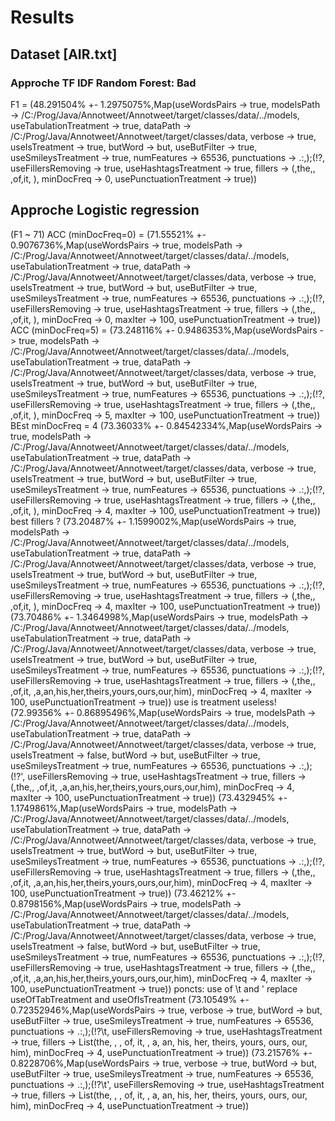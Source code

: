 # Results

## Dataset [AIR.txt]
### Approche TF IDF Random Forest: Bad
F1 = (48.291504% +- 1.2975075%,Map(useWordsPairs -> true, modelsPath -> /C:/Prog/Java/Annotweet/Annotweet/target/classes/data/../models, useTabulationTreatment -> true, dataPath -> /C:/Prog/Java/Annotweet/Annotweet/target/classes/data, verbose -> true, useIsTreatment -> true, butWord -> but, useButFilter -> true, useSmileysTreatment -> true, numFeatures -> 65536, punctuations -> \.:,);(!?, useFillersRemoving -> true, useHashtagsTreatment -> true, fillers -> (,the,, ,of,it,	), minDocFreq -> 0, usePunctuationTreatment -> true))

## Approche Logistic regression
(F1 ~ 71)
ACC (minDocFreq=0) = (71.55521% +- 0.9076736%,Map(useWordsPairs -> true, modelsPath -> /C:/Prog/Java/Annotweet/Annotweet/target/classes/data/../models, useTabulationTreatment -> true, dataPath -> /C:/Prog/Java/Annotweet/Annotweet/target/classes/data, verbose -> true, useIsTreatment -> true, butWord -> but, useButFilter -> true, useSmileysTreatment -> true, numFeatures -> 65536, punctuations -> \.:,);(!?, useFillersRemoving -> true, useHashtagsTreatment -> true, fillers -> (,the,, ,of,it,	), minDocFreq -> 0, maxIter -> 100, usePunctuationTreatment -> true))
ACC (minDocFreq=5) = (73.248116% +- 0.9486353%,Map(useWordsPairs -> true, modelsPath -> /C:/Prog/Java/Annotweet/Annotweet/target/classes/data/../models, useTabulationTreatment -> true, dataPath -> /C:/Prog/Java/Annotweet/Annotweet/target/classes/data, verbose -> true, useIsTreatment -> true, butWord -> but, useButFilter -> true, useSmileysTreatment -> true, numFeatures -> 65536, punctuations -> \.:,);(!?, useFillersRemoving -> true, useHashtagsTreatment -> true, fillers -> (,the,, ,of,it,	), minDocFreq -> 5, maxIter -> 100, usePunctuationTreatment -> true))
BEst minDocFreq = 4
(73.36033% +- 0.84542334%,Map(useWordsPairs -> true, modelsPath -> /C:/Prog/Java/Annotweet/Annotweet/target/classes/data/../models, useTabulationTreatment -> true, dataPath -> /C:/Prog/Java/Annotweet/Annotweet/target/classes/data, verbose -> true, useIsTreatment -> true, butWord -> but, useButFilter -> true, useSmileysTreatment -> true, numFeatures -> 65536, punctuations -> \.:,);(!?, useFillersRemoving -> true, useHashtagsTreatment -> true, fillers -> (,the,, ,of,it,	), minDocFreq -> 4, maxIter -> 100, usePunctuationTreatment -> true))
best fillers ?
(73.20487% +- 1.1599002%,Map(useWordsPairs -> true, modelsPath -> /C:/Prog/Java/Annotweet/Annotweet/target/classes/data/../models, useTabulationTreatment -> true, dataPath -> /C:/Prog/Java/Annotweet/Annotweet/target/classes/data, verbose -> true, useIsTreatment -> true, butWord -> but, useButFilter -> true, useSmileysTreatment -> true, numFeatures -> 65536, punctuations -> \.:,);(!?, useFillersRemoving -> true, useHashtagsTreatment -> true, fillers -> (,the,, ,of,it,	), minDocFreq -> 4, maxIter -> 100, usePunctuationTreatment -> true))
(73.70486% +- 1.3464998%,Map(useWordsPairs -> true, modelsPath -> /C:/Prog/Java/Annotweet/Annotweet/target/classes/data/../models, useTabulationTreatment -> true, dataPath -> /C:/Prog/Java/Annotweet/Annotweet/target/classes/data, verbose -> true, useIsTreatment -> true, butWord -> but, useButFilter -> true, useSmileysTreatment -> true, numFeatures -> 65536, punctuations -> \.:,);(!?, useFillersRemoving -> true, useHashtagsTreatment -> true, fillers -> (,the,, ,of,it,	,a,an,his,her,theirs,yours,ours,our,him), minDocFreq -> 4, maxIter -> 100, usePunctuationTreatment -> true))
use is treatment useless! 
(72.99356% +- 0.86895496%,Map(useWordsPairs -> true, modelsPath -> /C:/Prog/Java/Annotweet/Annotweet/target/classes/data/../models, useTabulationTreatment -> true, dataPath -> /C:/Prog/Java/Annotweet/Annotweet/target/classes/data, verbose -> true, useIsTreatment -> false, butWord -> but, useButFilter -> true, useSmileysTreatment -> true, numFeatures -> 65536, punctuations -> \.:,);(!?\', useFillersRemoving -> true, useHashtagsTreatment -> true, fillers -> (,the,, ,of,it,	,a,an,his,her,theirs,yours,ours,our,him), minDocFreq -> 4, maxIter -> 100, usePunctuationTreatment -> true))
(73.432945% +- 1.1749861%,Map(useWordsPairs -> true, modelsPath -> /C:/Prog/Java/Annotweet/Annotweet/target/classes/data/../models, useTabulationTreatment -> true, dataPath -> /C:/Prog/Java/Annotweet/Annotweet/target/classes/data, verbose -> true, useIsTreatment -> true, butWord -> but, useButFilter -> true, useSmileysTreatment -> true, numFeatures -> 65536, punctuations -> \.:,);(!?, useFillersRemoving -> true, useHashtagsTreatment -> true, fillers -> (,the,, ,of,it,	,a,an,his,her,theirs,yours,ours,our,him), minDocFreq -> 4, maxIter -> 100, usePunctuationTreatment -> true))
(73.46212% +- 0.8798156%,Map(useWordsPairs -> true, modelsPath -> /C:/Prog/Java/Annotweet/Annotweet/target/classes/data/../models, useTabulationTreatment -> true, dataPath -> /C:/Prog/Java/Annotweet/Annotweet/target/classes/data, verbose -> true, useIsTreatment -> false, butWord -> but, useButFilter -> true, useSmileysTreatment -> true, numFeatures -> 65536, punctuations -> \.:,);(!?, useFillersRemoving -> true, useHashtagsTreatment -> true, fillers -> (,the,, ,of,it,	,a,an,his,her,theirs,yours,ours,our,him), minDocFreq -> 4, maxIter -> 100, usePunctuationTreatment -> true))
poncts: use of \t and \' replace useOfTabTreatment and useOfIsTreatment
(73.10549% +- 0.72352946%,Map(useWordsPairs -> true, verbose -> true, butWord -> but, useButFilter -> true, useSmileysTreatment -> true, numFeatures -> 65536, punctuations -> \.:,);(!?\t, useFillersRemoving -> true, useHashtagsTreatment -> true, fillers -> List(the, ,  , of, it, 	, a, an, his, her, theirs, yours, ours, our, him), minDocFreq -> 4, usePunctuationTreatment -> true))
(73.21576% +- 0.8228706%,Map(useWordsPairs -> true, verbose -> true, butWord -> but, useButFilter -> true, useSmileysTreatment -> true, numFeatures -> 65536, punctuations -> \.:,);(!?\t\', useFillersRemoving -> true, useHashtagsTreatment -> true, fillers -> List(the, ,  , of, it, 	, a, an, his, her, theirs, yours, ours, our, him), minDocFreq -> 4, usePunctuationTreatment -> true))
